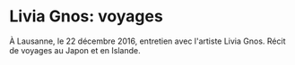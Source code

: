 # Livia Gnos: voyages

À Lausanne, le 22 décembre 2016, entretien avec l'artiste Livia Gnos. Récit de voyages au Japon et en Islande.


